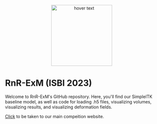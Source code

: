 <p align="center">
  <img src="https://github.com/ebesier/rnr-exm/blob/main/RnR-ExM%20Logo.png" width="200" title="hover text">
</p>

# RnR-ExM (ISBI 2023)

Welcome to RnR-ExM's GitHub repository. Here, you'll find our SimpleITK baseline model, as well as code for loading .h5 files, visualizing volumes, visualizing results, and visualizing deformation fields. 

[Click](https://rnr-exm.grand-challenge.org/rnr-exm/) to be taken to our main compeition website. 
